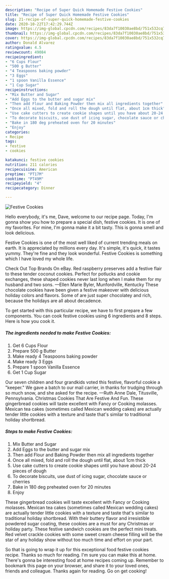 ```yaml
---
description: "Recipe of Super Quick Homemade Festive Cookies"
title: "Recipe of Super Quick Homemade Festive Cookies"
slug: 21-recipe-of-super-quick-homemade-festive-cookies
date: 2020-10-22T17:42:29.744Z
image: https://img-global.cpcdn.com/recipes/83da7f10030ae8bd/751x532cq70/festive-cookies-recipe-main-photo.jpg
thumbnail: https://img-global.cpcdn.com/recipes/83da7f10030ae8bd/751x532cq70/festive-cookies-recipe-main-photo.jpg
cover: https://img-global.cpcdn.com/recipes/83da7f10030ae8bd/751x532cq70/festive-cookies-recipe-main-photo.jpg
author: Donald Alvarez
ratingvalue: 4.5
reviewcount: 49084
recipeingredient:
- "6 Cups Flour"
- "500 g Butter"
- "4 Teaspoons baking powder"
- "3 Eggs"
- "1 spoon Vanilla Essence"
- "1 Cup Sugar"
recipeinstructions:
- "Mix Butter and Sugar"
- "Add Eggs to the butter and sugar mix"
- "Then add Flour and Baking Powder then mix all ingredients together"
- "Once all mixed, fold and roll the dough until flat, about 1cm thick"
- "Use cake cutters to create cookie shapes until you have about 20-24 pieces of dough"
- "To decorate biscuits, use dust of icing sugar, chocolate sauce or cherries"
- "Bake in 180 deg preheated oven for 20 minutes"
- "Enjoy"
categories:
- Recipe
tags:
- festive
- cookies

katakunci: festive cookies 
nutrition: 211 calories
recipecuisine: American
preptime: "PT17M"
cooktime: "PT49M"
recipeyield: "4"
recipecategory: Dinner

---
```



![Festive Cookies](https://img-global.cpcdn.com/recipes/83da7f10030ae8bd/751x532cq70/festive-cookies-recipe-main-photo.jpg)

Hello everybody, it's me, Dave, welcome to our recipe page. Today, I'm gonna show you how to prepare a special dish, festive cookies. It is one of my favorites. For mine, I'm gonna make it a bit tasty. This is gonna smell and look delicious.

Festive Cookies is one of the most well liked of current trending meals on earth. It is appreciated by millions every day. It's simple, it's quick, it tastes yummy. They're fine and they look wonderful. Festive Cookies is something which I have loved my whole life.

Check Out Top Brands On eBay. Red raspberry preserves add a festive flair to these tender coconut cookies. Perfect for potlucks and cookie exchanges, these shaped cookies never last long when I make them for my husband and two sons. —Ellen Marie Byler, Munfordville, Kentucky These chocolate cookies have been given a festive makeover with delicious holiday colors and flavors. Some of are just super chocolatey and rich, because the holidays are all about decadence.


To get started with this particular recipe, we have to first prepare a few components. You can cook festive cookies using 6 ingredients and 8 steps. Here is how you cook it.

<!--inarticleads1-->

##### The ingredients needed to make Festive Cookies:

1. Get 6 Cups Flour
1. Prepare 500 g Butter
1. Make ready 4 Teaspoons baking powder
1. Make ready 3 Eggs
1. Prepare 1 spoon Vanilla Essence
1. Get 1 Cup Sugar


Our seven children and four grandkids voted this festive, flavorful cookie a &#34;keeper.&#34; We gave a batch to our mail carrier, in thanks for trudging through so much snow, and she asked for the recipe. —Ruth Anne Dale, Titusville, Pennsylvania. Christmas Cookies That Are Festive And Fun. These gingerbread cookies will taste excellent with Fancy or Cooking molasses. Mexican tea cakes (sometimes called Mexican wedding cakes) are actually tender little cookies with a texture and taste that&#39;s similar to traditional holiday shortbread. 

<!--inarticleads2-->

##### Steps to make Festive Cookies:

1. Mix Butter and Sugar
1. Add Eggs to the butter and sugar mix
1. Then add Flour and Baking Powder then mix all ingredients together
1. Once all mixed, fold and roll the dough until flat, about 1cm thick
1. Use cake cutters to create cookie shapes until you have about 20-24 pieces of dough
1. To decorate biscuits, use dust of icing sugar, chocolate sauce or cherries
1. Bake in 180 deg preheated oven for 20 minutes
1. Enjoy


These gingerbread cookies will taste excellent with Fancy or Cooking molasses. Mexican tea cakes (sometimes called Mexican wedding cakes) are actually tender little cookies with a texture and taste that&#39;s similar to traditional holiday shortbread. With their buttery flavor and irresistible powdered sugar coating, these cookies are a must for any Christmas or holiday party. These festive sandwich cookies are the perfect mini treats. Red velvet crackle cookies with some sweet cream cheese filling will be the star of any holiday show without too much time and effort on your part. 

So that is going to wrap it up for this exceptional food festive cookies recipe. Thanks so much for reading. I'm sure you can make this at home. There's gonna be interesting food at home recipes coming up. Remember to bookmark this page on your browser, and share it to your loved ones, friends and colleague. Thanks again for reading. Go on get cooking!
